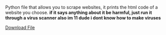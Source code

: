 Python file that allows you to scrape websites, it prints the html code of a website you choose.
**if it says anything about it be harmful, just run it through a virus scanner also im 11 dude i dont know how to make viruses**

<a href="scrape.py">Download File</a>

